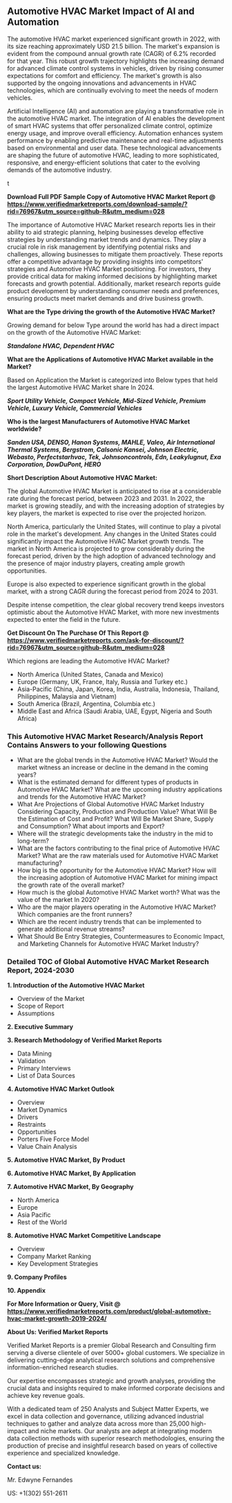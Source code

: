 <h2>Automotive HVAC Market Impact of AI and Automation</h2><p>The automotive HVAC market experienced significant growth in 2022, with its size reaching approximately USD 21.5 billion. The market's expansion is evident from the compound annual growth rate (CAGR) of 6.2% recorded for that year. This robust growth trajectory highlights the increasing demand for advanced climate control systems in vehicles, driven by rising consumer expectations for comfort and efficiency. The market's growth is also supported by the ongoing innovations and advancements in HVAC technologies, which are continually evolving to meet the needs of modern vehicles.</p><p>Artificial Intelligence (AI) and automation are playing a transformative role in the automotive HVAC market. The integration of AI enables the development of smart HVAC systems that offer personalized climate control, optimize energy usage, and improve overall efficiency. Automation enhances system performance by enabling predictive maintenance and real-time adjustments based on environmental and user data. These technological advancements are shaping the future of automotive HVAC, leading to more sophisticated, responsive, and energy-efficient solutions that cater to the evolving demands of the automotive industry.</p>t</p><p id="" class=""><strong>Download Full PDF Sample Copy of Automotive HVAC Market Report @ <a href="https://www.verifiedmarketreports.com/download-sample/?rid=76967&utm_source=github-R&utm_medium=028" target="_blank">https://www.verifiedmarketreports.com/download-sample/?rid=76967&utm_source=github-R&utm_medium=028</a></strong></p><p>The importance of&nbsp;Automotive HVAC Market research reports lies in their ability to aid strategic planning, helping businesses develop effective strategies by understanding market trends and dynamics. They play a crucial role in risk management by identifying potential risks and challenges, allowing businesses to mitigate them proactively. These reports offer a competitive advantage by providing insights into competitors' strategies and Automotive HVAC Market positioning. For investors, they provide critical data for making informed decisions by highlighting market forecasts and growth potential. Additionally, market research reports guide product development by understanding consumer needs and preferences, ensuring products meet market demands and drive business growth.</p><p><strong>What are the&nbsp;Type driving the growth of the Automotive HVAC Market?</strong></p><p id="" class="">Growing demand for below Type around the world has had a direct impact on the growth of the Automotive HVAC Market:</p><em><strong>Standalone HVAC, Dependent HVAC</strong></em></p><strong>What are the&nbsp;Applications&nbsp;of Automotive HVAC Market available in the Market?</strong></p><p id="" class="">Based on Application the Market is categorized into Below types that held the largest Automotive HVAC Market share In 2024.</p><em><strong>Sport Utility Vehicle, Compact Vehicle, Mid-Sized Vehicle, Premium Vehicle, Luxury Vehicle, Commercial Vehicles</strong></em></p><strong>Who is the largest Manufacturers of Automotive HVAC Market worldwide?</strong></p><p><em><strong>Sanden USA, DENSO, Hanon Systems, MAHLE, Valeo, Air International Thermal Systems, Bergstrom, Calsonic Kansei, Johnson Electric, Webasto, Perfectstarhvac, Tek, Johnsoncontrols, Edn, Leakylugnut, Exa Corporation, DowDuPont, HERO</strong></em></p><p id="" class=""><strong>Short Description About Automotive HVAC Market:</strong></p><p>The global Automotive HVAC Market is anticipated to rise at a considerable rate during the forecast period, between 2023 and 2031. In 2022, the market is growing steadily, and with the increasing adoption of strategies by key players, the market is expected to rise over the projected horizon.</p><p>North America, particularly the United States, will continue to play a pivotal role in the market's development. Any changes in the United States could significantly impact the Automotive HVAC Market growth trends. The market in North America is projected to grow considerably during the forecast period, driven by the high adoption of advanced technology and the presence of major industry players, creating ample growth opportunities.</p><p>Europe is also expected to experience significant growth in the global market, with a strong CAGR during the forecast period from 2024 to 2031.</p><p>Despite intense competition, the clear global recovery trend keeps investors optimistic about the Automotive HVAC Market, with more new investments expected to enter the field in the future.</p><p id="" class=""><strong>Get Discount On The Purchase Of This Report @ <a href="https://www.verifiedmarketreports.com/ask-for-discount/?rid=76967&utm_source=github-R&utm_medium=028" target="_blank">https://www.verifiedmarketreports.com/ask-for-discount/?rid=76967&utm_source=github-R&utm_medium=028</a></strong></p>Which regions are leading the Automotive HVAC Market?</p><ul><li>North America (United States, Canada and Mexico)</li><li>Europe (Germany, UK, France, Italy, Russia and Turkey etc.)</li><li>Asia-Pacific (China, Japan, Korea, India, Australia, Indonesia, Thailand, Philippines, Malaysia and Vietnam)</li><li>South America (Brazil, Argentina, Columbia etc.)</li><li>Middle East and Africa (Saudi Arabia, UAE, Egypt, Nigeria and South Africa)</li></ul><h3 id="" class="">This Automotive HVAC Market Research/Analysis Report Contains Answers to your following Questions</h3><ul><li>What are the global trends in the Automotive HVAC Market? Would the market witness an increase or decline in the demand in the coming years?</li><li>What is the estimated demand for different types of products in Automotive HVAC Market? What are the upcoming industry applications and trends for the Automotive HVAC Market?</li><li>What Are Projections of Global Automotive HVAC Market Industry Considering Capacity, Production and Production Value? What Will Be the Estimation of Cost and Profit? What Will Be Market Share, Supply and Consumption? What about imports and Export?</li><li>Where will the strategic developments take the industry in the mid to long-term?</li><li>What are the factors contributing to the final price of Automotive HVAC Market? What are the raw materials used for Automotive HVAC Market manufacturing?</li><li>How big is the opportunity for the Automotive HVAC Market? How will the increasing adoption of Automotive HVAC Market for mining impact the growth rate of the overall market?</li><li>How much is the global Automotive HVAC Market worth? What was the value of the market In 2020?</li><li>Who are the major players operating in the Automotive HVAC Market? Which companies are the front runners?</li><li>Which are the recent industry trends that can be implemented to generate additional revenue streams?</li><li>What Should Be Entry Strategies, Countermeasures to Economic Impact, and Marketing Channels for Automotive HVAC Market Industry?</li></ul><h3 id="" class="">Detailed TOC of Global Automotive HVAC Market Research Report, 2024-2030</h3><p id="" class=""><strong>1. Introduction of the Automotive HVAC Market</strong></p><ul><li>Overview of the Market</li><li>Scope of Report</li><li>Assumptions</li></ul><p id="" class=""><strong>2. Executive Summary</strong></p><p id="" class=""><strong>3. Research Methodology of Verified Market Reports</strong></p><ul><li>Data Mining</li><li>Validation</li><li>Primary Interviews</li><li>List of Data Sources</li></ul><p id="" class=""><strong>4. Automotive HVAC Market Outlook</strong></p><ul><li>Overview</li><li>Market Dynamics</li><li>Drivers</li><li>Restraints</li><li>Opportunities</li><li>Porters Five Force Model</li><li>Value Chain Analysis</li></ul><p id="" class=""><strong>5. Automotive HVAC Market, By Product</strong></p><p id="" class=""><strong>6. Automotive HVAC Market, By Application</strong></p><p id="" class=""><strong>7. Automotive HVAC Market, By Geography</strong></p><ul><li>North America</li><li>Europe</li><li>Asia Pacific</li><li>Rest of the World</li></ul><p id="" class=""><strong>8. Automotive HVAC Market Competitive Landscape</strong></p><ul><li>Overview</li><li>Company Market Ranking</li><li>Key Development Strategies</li></ul><p id="" class=""><strong>9. Company Profiles</strong></p><p id="" class=""><strong>10. Appendix</strong></p><p id="" class=""><strong>For More Information or Query, Visit @ <a href="https://www.verifiedmarketreports.com/product/global-automotive-hvac-market-growth-2019-2024/" target="_blank">https://www.verifiedmarketreports.com/product/global-automotive-hvac-market-growth-2019-2024/</a></strong></p><p id="" class=""><strong>About Us: Verified Market Reports</strong></p><p id="" class="">Verified Market Reports is a premier Global Research and Consulting firm serving a diverse clientele of over 5000+ global customers. We specialize in delivering cutting-edge analytical research solutions and comprehensive information-enriched research studies.</p><p id="" class="">Our expertise encompasses strategic and growth analyses, providing the crucial data and insights required to make informed corporate decisions and achieve key revenue goals.</p><p id="" class="">With a dedicated team of 250 Analysts and Subject Matter Experts, we excel in data collection and governance, utilizing advanced industrial techniques to gather and analyze data across more than 25,000 high-impact and niche markets. Our analysts are adept at integrating modern data collection methods with superior research methodologies, ensuring the production of precise and insightful research based on years of collective experience and specialized knowledge.</p><p id="" class=""><strong>Contact us:</strong></p><p id="" class="">Mr. Edwyne Fernandes</p><p id="" class="">US: +1(302) 551-2611</p>